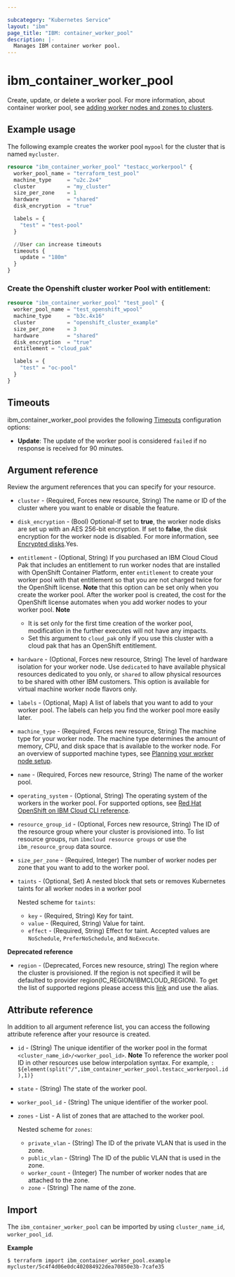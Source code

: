 ```yaml
---

subcategory: "Kubernetes Service"
layout: "ibm"
page_title: "IBM: container_worker_pool"
description: |-
  Manages IBM container worker pool.
---
```


# ibm_container_worker_pool

Create, update, or delete a worker pool. For more information, about container worker pool, see [adding worker nodes and zones to clusters](https://cloud.ibm.com/docs/containers?topic=containers-add_workers).

## Example usage
The following example creates the worker pool `mypool` for the cluster that is named `mycluster`. 

```terraform
resource "ibm_container_worker_pool" "testacc_workerpool" {
  worker_pool_name = "terraform_test_pool"
  machine_type     = "u2c.2x4"
  cluster          = "my_cluster"
  size_per_zone    = 1
  hardware         = "shared"
  disk_encryption  = "true"

  labels = {
    "test" = "test-pool"
  }

  //User can increase timeouts 
  timeouts {
    update = "180m"
  }
}
```

### Create the Openshift cluster worker Pool with entitlement:

```terraform
resource "ibm_container_worker_pool" "test_pool" {
  worker_pool_name = "test_openshift_wpool"
  machine_type     = "b3c.4x16"
  cluster          = "openshift_cluster_example"
  size_per_zone    = 3
  hardware         = "shared"
  disk_encryption  = "true"
  entitlement = "cloud_pak"

  labels = {
    "test" = "oc-pool"
  }
}
```

## Timeouts

ibm_container_worker_pool provides the following [Timeouts](https://www.terraform.io/docs/language/resources/syntax.html) configuration options:

- **Update**: The update of the worker pool is considered `failed` if no response is received for 90 minutes.

## Argument reference
Review the argument references that you can specify for your resource. 

- `cluster` - (Required, Forces new resource, String) The name or ID of the cluster where you want to enable or disable the feature.
- `disk_encryption` -  (Bool) Optional-If set to **true**, the worker node disks are set up with an AES 256-bit encryption. If set to **false**, the disk encryption for the worker node is disabled. For more information, see [Encrypted disks](https://cloud.ibm.com/docs/containers?topic=containers-security).Yes.
- `entitlement` - (Optional, String) If you purchased an IBM Cloud Cloud Pak that includes an entitlement to run worker nodes that are installed with OpenShift Container Platform, enter `entitlement` to create your worker pool with that entitlement so that you are not charged twice for the OpenShift license. **Note** that this option can be set only when you create the worker pool. After the worker pool is created, the cost for the OpenShift license automates when you add worker nodes to your worker pool. **Note** <ul><li> It is set only for the first time creation of the worker pool, modification in the further executes will not have any impacts.</li><li> Set this argument to `cloud_pak` only if you use this cluster with a cloud pak that has an OpenShift entitlement.</li></ul>
- `hardware` - (Optional, Forces new resource, String) The level of hardware isolation for your worker node. Use `dedicated` to have available physical resources dedicated to you only, or `shared` to allow physical resources to be shared with other IBM customers. This option is available for virtual machine worker node flavors only.
- `labels` - (Optional, Map) A list of labels that you want to add to your worker pool. The labels can help you find the worker pool more easily later.
- `machine_type` - (Required, Forces new resource, String) The machine type for your worker node. The machine type determines the amount of memory, CPU, and disk space that is available to the worker node. For an overview of supported machine types, see [Planning your worker node setup](https://cloud.ibm.com/docs/containers?topic=containers-planning_worker_nodes).
- `name` - (Required, Forces new resource, String) The name of the worker pool.
- `operating_system` - (Optional, String) The operating system of the workers in the worker pool. For supported options, see [Red Hat OpenShift on IBM Cloud CLI reference](https://cloud.ibm.com/docs/openshift?topic=openshift-kubernetes-service-cli&interface=ui#worker-pool).
- `resource_group_id` - (Optional, Forces new resource, String) The ID of the resource group where your cluster is provisioned into. To list resource groups, run `ibmcloud resource groups` or use the `ibm_resource_group` data source.
- `size_per_zone`  - (Required, Integer) The number of worker nodes per zone that you want to add to the worker pool.
- `taints` - (Optional, Set) A nested block that sets or removes Kubernetes taints for all worker nodes in a worker pool

  Nested scheme for `taints`:
  - `key` - (Required, String) Key for taint.
  - `value` - (Required, String) Value for taint.
  - `effect` - (Required, String) Effect for taint. Accepted values are `NoSchedule`, `PreferNoSchedule`, and `NoExecute`.
 

**Deprecated reference**

- `region` - (Deprecated, Forces new resource, string) The region where the cluster is provisioned. If the region is not specified it will be defaulted to provider region(IC_REGION/IBMCLOUD_REGION). To get the list of supported regions please access this [link](https://containers.bluemix.net/v1/regions) and use the alias.

 
## Attribute reference
In addition to all argument reference list, you can access the following attribute reference after your resource is created.

- `id` - (String) The unique identifier of the worker pool in the format `<cluster_name_id>/<worker_pool_id>`. **Note** To reference the worker pool ID in other resources use below interpolation syntax. For example, 
`: ${element(split("/",ibm_container_worker_pool.testacc_workerpool.id),1)}`
- `state` - (String) The state of the worker pool.
- `worker_pool_id` - (String) The unique identifier of the worker pool.
- `zones` - List - A list of zones that are attached to the worker pool. 

  Nested scheme for `zones`:
  - `private_vlan` - (String) The ID of the private VLAN that is used in the zone. 
  - `public_vlan` - (String) The ID of the public VLAN that is used in the zone. 
  - `worker_count` - (Integer) The number of worker nodes that are attached to the zone.
  - `zone` - (String) The name of the zone. 

## Import
The `ibm_container_worker_pool` can be imported by using `cluster_name_id`, `worker_pool_id`.

**Example**

```
$ terraform import ibm_container_worker_pool.example mycluster/5c4f4d06e0dc402084922dea70850e3b-7cafe35
```
